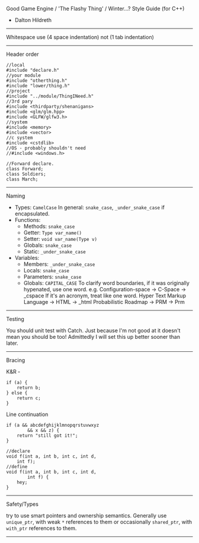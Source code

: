 Good Game Engine / 'The Flashy Thing' / Winter...? Style Guide (for C++)
- Dalton Hildreth

---

Whitespace
use
    (4 space indentation)
not
	(1 tab indentation)

---

Header order
~~~~
//local
#include "declare.h"
//your module
#include "otherthing.h"
#include "lower/thing.h"
//project
#include "../module/ThingINeed.h"
//3rd pary
#include <thirdparty/shenanigans>
#include <glm/glm.hpp>
#include <GLFW/glfw3.h>
//system
#include <memory>
#include <vector>
//c system
#include <cstdlib>
//OS - probably shouldn't need
//#include <windows.h>

//Forward declare.
class Forward;
class Soldiers;
class March;
~~~~

---

Naming

- Types: `CamelCase`
In general: `snake_case`, `_under_snake_case` if encapsulated.
- Functions:
    - Methods: `snake_case`
    - Getter: `Type var_name()`
    - Setter: `void var_name(Type v)`
    - Globals: `snake_case`
    - Static: `_under_snake_case`
- Variables: 
    - Members: `_under_snake_case`
    - Locals: `snake_case`
    - Parameters: `snake_case`
    - Globals: `CAPITAL_CASE`
    To clarify word boundaries, if it was originally hypenated, use one word.
    e.g. Configuration-space -> C-Space -> _cspace
    If it's an acronym, treat like one word.
    Hyper Text Markup Language -> HTML -> _html
    Probabilistic Roadmap -> PRM -> Prm 

---

Testing

You should unit test with Catch. Just because I'm not good at it doesn't mean
you should be too! Admittedly I will set this up better sooner than later.

---

Bracing 

K&R -

~~~~
if (a) {
    return b;
} else {
    return c;
}
~~~~

Line continuation

~~~~
if (a && abcdefghijklmnopqrstuvwxyz
        && x && z) {
    return "still got it!";
}

//declare
void f(int a, int b, int c, int d,
    int f);
//define
void f(int a, int b, int c, int d,
        int f) {
    hey;
}
~~~~

---

Safety/Types

try to use smart pointers and ownership semantics.
Generally use `unique_ptr`, with weak `*` references to them
or occasionally `shared_ptr`, with `with_ptr` references to them.

---
